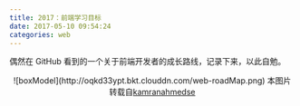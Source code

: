```yaml
---
title: 2017：前端学习目标
date: 2017-05-10 09:54:24
categories: web
---
```


偶然在 GitHub 看到的一个关于前端开发者的成长路线，记录下来，以此自勉。
<!-- more -->

<div align="center">
![boxModel](http://oqkd33ypt.bkt.clouddn.com/web-roadMap.png)
本图片转载自<a href="https://github.com/kamranahmedse/developer-roadmap">kamranahmedse</a>
</div>
